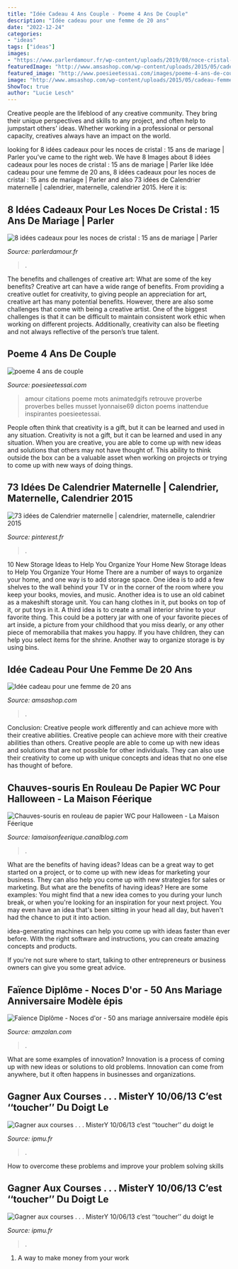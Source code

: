 ```yaml
---
title: "Idée Cadeau 4 Ans Couple - Poeme 4 Ans De Couple"
description: "Idée cadeau pour une femme de 20 ans"
date: "2022-12-24"
categories:
- "ideas"
tags: ["ideas"]
images:
- "https://www.parlerdamour.fr/wp-content/uploads/2019/08/noce-cristal-1.jpg"
featuredImage: "http://www.amsashop.com/wp-content/uploads/2015/05/cadeau-femme-20.jpg"
featured_image: "http://www.poesieetessai.com/images/poeme-4-ans-de-couple_3.jpg"
image: "http://www.amsashop.com/wp-content/uploads/2015/05/cadeau-femme-20.jpg"
ShowToc: true
author: "Lucie Lesch"
---
```



Creative people are the lifeblood of any creative community. They bring their unique perspectives and skills to any project, and often help to jumpstart others' ideas. Whether working in a professional or personal capacity, creatives always have an impact on the world.

	

		
looking for 8 idées cadeaux pour les noces de cristal : 15 ans de mariage | Parler you've came to the right web. We have 8 Images about 8 idées cadeaux pour les noces de cristal : 15 ans de mariage | Parler like Idée cadeau pour une femme de 20 ans, 8 idées cadeaux pour les noces de cristal : 15 ans de mariage | Parler and also 73 idées de Calendrier maternelle | calendrier, maternelle, calendrier 2015. Here it is:
		
    
## 8 Idées Cadeaux Pour Les Noces De Cristal : 15 Ans De Mariage | Parler

<img loading=lazy src="https://www.parlerdamour.fr/wp-content/uploads/2019/08/noce-cristal-1.jpg" onerror="this.onerror=null;this.src='https://tse3.mm.bing.net/th?id=OIP.9wkhz4WTUYm0H7UcJFuD5gHaE5&amp;pid=15.1';" alt="8 idées cadeaux pour les noces de cristal : 15 ans de mariage | Parler">

_Source: parlerdamour.fr_

>. 

	

The benefits and challenges of creative art: What are some of the key benefits?
Creative art can have a wide range of benefits. From providing a creative outlet for creativity, to giving people an appreciation for art, creative art has many potential benefits. However, there are also some challenges that come with being a creative artist. One of the biggest challenges is that it can be difficult to maintain consistent work ethic when working on different projects. Additionally, creativity can also be fleeting and not always reflective of the person’s true talent.

    
## Poeme 4 Ans De Couple

<img loading=lazy src="http://www.poesieetessai.com/images/poeme-4-ans-de-couple_3.jpg" onerror="this.onerror=null;this.src='https://tse1.mm.bing.net/th?id=OIP.a9o4G9mTMkbmg3gAFUd74QHaHa&amp;pid=15.1';" alt="poeme 4 ans de couple">

_Source: poesieetessai.com_

>amour citations poeme mots animatedgifs retrouve proverbe proverbes belles musset lyonnaise69 dicton poems inattendue inspirantes poesieetessai. 

	

People often think that creativity is a gift, but it can be learned and used in any situation.
Creativity is not a gift, but it can be learned and used in any situation. When you are creative, you are able to come up with new ideas and solutions that others may not have thought of. This ability to think outside the box can be a valuable asset when working on projects or trying to come up with new ways of doing things.

    
## 73 Idées De Calendrier Maternelle | Calendrier, Maternelle, Calendrier 2015

<img loading=lazy src="https://i.pinimg.com/474x/12/38/9f/12389f171d44ef11226546daafc59161.jpg" onerror="this.onerror=null;this.src='https://tse4.mm.bing.net/th?id=OIP.NtDzFbnNkPcz6XQKkpwMQQAAAA&amp;pid=15.1';" alt="73 idées de Calendrier maternelle | calendrier, maternelle, calendrier 2015">

_Source: pinterest.fr_

>. 

	

10 New Storage Ideas to Help You Organize Your Home
New Storage Ideas to Help You Organize Your Home
There are a number of ways to organize your home, and one way is to add storage space. One idea is to add a few shelves to the wall behind your TV or in the corner of the room where you keep your books, movies, and music. Another idea is to use an old cabinet as a makeshift storage unit. You can hang clothes in it, put books on top of it, or put toys in it. A third idea is to create a small interior shrine to your favorite thing. This could be a pottery jar with one of your favorite pieces of art inside, a picture from your childhood that you miss dearly, or any other piece of memorabilia that makes you happy. If you have children, they can help you select items for the shrine. Another way to organize storage is by using bins.

    
## Idée Cadeau Pour Une Femme De 20 Ans

<img loading=lazy src="http://www.amsashop.com/wp-content/uploads/2015/05/cadeau-femme-20.jpg" onerror="this.onerror=null;this.src='https://tse1.mm.bing.net/th?id=OIP.LvGlvPYz7eq2SV-GX5XBVAHaIV&amp;pid=15.1';" alt="Idée cadeau pour une femme de 20 ans">

_Source: amsashop.com_

>. 

	

Conclusion: Creative people work differently and can achieve more with their creative abilities.
Creative people can achieve more with their creative abilities than others. Creative people are able to come up with new ideas and solutions that are not possible for other individuals. They can also use their creativity to come up with unique concepts and ideas that no one else has thought of before.

    
## Chauves-souris En Rouleau De Papier WC Pour Halloween - La Maison Féerique

<img loading=lazy src="http://p6.storage.canalblog.com/64/53/1026700/90810534_o.jpg" onerror="this.onerror=null;this.src='https://tse3.mm.bing.net/th?id=OIP.OBXJoP1n8u3gTcz6c2neJQHaFS&amp;pid=15.1';" alt="Chauves-souris en rouleau de papier WC pour Halloween - La Maison Féerique">

_Source: lamaisonfeerique.canalblog.com_

>. 

	

What are the benefits of having ideas?
Ideas can be a great way to get started on a project, or to come up with new ideas for marketing your business. They can also help you come up with new strategies for sales or marketing. But what are the benefits of having ideas? Here are some examples: 
You might find that a new idea comes to you during your lunch break, or when you're looking for an inspiration for your next project. You may even have an idea that's been sitting in your head all day, but haven't had the chance to put it into action. 

idea-generating machines can help you come up with ideas faster than ever before. With the right software and instructions, you can create amazing concepts and products. 

If you're not sure where to start, talking to other entrepreneurs or business owners can give you some great advice.

    
## Faïence Diplôme - Noces D&#039;or - 50 Ans Mariage Anniversaire Modèle épis

<img loading=lazy src="https://www.amzalan.com/12001-thickbox_default/faience-diplome-noces-d-or-50-ans-mariage-anniversaire-modele-epis-idees-cadeaux-neuf.jpg" onerror="this.onerror=null;this.src='https://tse3.mm.bing.net/th?id=OIP.qsY4OBq3jn_LdY6vkTdFrwHaHa&amp;pid=15.1';" alt="Faïence Diplôme - Noces d&#039;or - 50 ans mariage anniversaire modèle épis">

_Source: amzalan.com_

>. 

	

What are some examples of innovation?
Innovation is a process of coming up with new ideas or solutions to old problems. Innovation can come from anywhere, but it often happens in businesses and organizations.

    
## Gagner Aux Courses . . . MisterY 10/06/13 C’est ‘‘toucher’’ Du Doigt Le

<img loading=lazy src="http://ipmu.fr/iPMU/GAGNER_aux_Courses_files/droppedImage_12.jpg" onerror="this.onerror=null;this.src='https://tse4.mm.bing.net/th?id=OIP.zuMQu2CR03XkLB1Tv4CVwwAAAA&amp;pid=15.1';" alt="Gagner aux courses . . . MisterY 10/06/13 c’est ‘‘toucher’’ du doigt le">

_Source: ipmu.fr_

>. 

	

How to overcome these problems and improve your problem solving skills
 

    
## Gagner Aux Courses . . . MisterY 10/06/13 C’est ‘‘toucher’’ Du Doigt Le

<img loading=lazy src="https://ipmu.fr/iPMU/GAGNER_aux_Courses_files/droppedImage_10.jpg" onerror="this.onerror=null;this.src='https://tse2.mm.bing.net/th?id=OIP.Yqo8iPbNJe6oqP4d-QtvpgAAAA&amp;pid=15.1';" alt="Gagner aux courses . . . MisterY 10/06/13 c’est ‘‘toucher’’ du doigt le">

_Source: ipmu.fr_

>. 

	

1. A way to make money from your work


